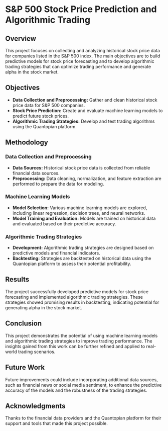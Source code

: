 # S&P 500 Stock Price Prediction and Algorithmic Trading

## Overview

This project focuses on collecting and analyzing historical stock price data for companies listed in the S&P 500 index. The main objectives are to build predictive models for stock price forecasting and to develop algorithmic trading strategies that can optimize trading performance and generate alpha in the stock market.

## Objectives

- **Data Collection and Preprocessing:** Gather and clean historical stock price data for S&P 500 companies.
- **Stock Price Prediction:** Create and evaluate machine learning models to predict future stock prices.
- **Algorithmic Trading Strategies:** Develop and test trading algorithms using the Quantopian platform.

## Methodology

### Data Collection and Preprocessing

- **Data Sources:** Historical stock price data is collected from reliable financial data sources.
- **Preprocessing:** Data cleaning, normalization, and feature extraction are performed to prepare the data for modeling.

### Machine Learning Models

- **Model Selection:** Various machine learning models are explored, including linear regression, decision trees, and neural networks.
- **Model Training and Evaluation:** Models are trained on historical data and evaluated based on their predictive accuracy.

### Algorithmic Trading Strategies

- **Development:** Algorithmic trading strategies are designed based on predictive models and financial indicators.
- **Backtesting:** Strategies are backtested on historical data using the Quantopian platform to assess their potential profitability.

## Results

The project successfully developed predictive models for stock price forecasting and implemented algorithmic trading strategies. These strategies showed promising results in backtesting, indicating potential for generating alpha in the stock market.

## Conclusion

This project demonstrates the potential of using machine learning models and algorithmic trading strategies to improve trading performance. The insights gained from this work can be further refined and applied to real-world trading scenarios.

## Future Work

Future improvements could include incorporating additional data sources, such as financial news or social media sentiment, to enhance the predictive accuracy of the models and the robustness of the trading strategies.

## Acknowledgments

Thanks to the financial data providers and the Quantopian platform for their support and tools that made this project possible.
